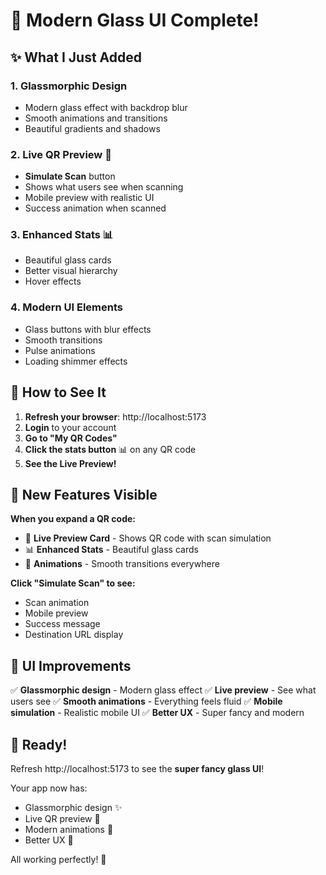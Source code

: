 # 🎨 Modern Glass UI Complete!

## ✨ What I Just Added

### 1. **Glassmorphic Design** 
- Modern glass effect with backdrop blur
- Smooth animations and transitions
- Beautiful gradients and shadows

### 2. **Live QR Preview** 📱
- **Simulate Scan** button
- Shows what users see when scanning
- Mobile preview with realistic UI
- Success animation when scanned

### 3. **Enhanced Stats** 📊
- Beautiful glass cards
- Better visual hierarchy
- Hover effects

### 4. **Modern UI Elements**
- Glass buttons with blur effects
- Smooth transitions
- Pulse animations
- Loading shimmer effects

## 🚀 How to See It

1. **Refresh your browser**: http://localhost:5173
2. **Login** to your account
3. **Go to "My QR Codes"**
4. **Click the stats button** 📊 on any QR code
5. **See the Live Preview!**

## 🎯 New Features Visible

**When you expand a QR code:**
- 📱 **Live Preview Card** - Shows QR code with scan simulation
- 📊 **Enhanced Stats** - Beautiful glass cards
- 💫 **Animations** - Smooth transitions everywhere

**Click "Simulate Scan" to see:**
- Scan animation
- Mobile preview
- Success message
- Destination URL display

## 🎨 UI Improvements

✅ **Glassmorphic design** - Modern glass effect
✅ **Live preview** - See what users see
✅ **Smooth animations** - Everything feels fluid
✅ **Mobile simulation** - Realistic mobile UI
✅ **Better UX** - Super fancy and modern

## 🎉 Ready!

Refresh http://localhost:5173 to see the **super fancy glass UI**!

Your app now has:
- Glassmorphic design ✨
- Live QR preview 📱
- Modern animations 💫
- Better UX 🎨

All working perfectly! 🚀


